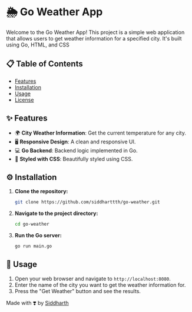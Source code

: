 # 🌦️ Go Weather App

Welcome to the Go Weather App! This project is a simple web application that allows users to get weather information for a specified city. It's built using Go, HTML, and CSS

## 📋 Table of Contents
- [Features](#-features)
- [Installation](#-installation)
- [Usage](#-usage)
- [License](#-license)

## ✨ Features
- 🌍 **City Weather Information**: Get the current temperature for any city.
- 🖥️ **Responsive Design**: A clean and responsive UI.
- 💻 **Go Backend**: Backend logic implemented in Go.
- 🎨 **Styled with CSS**: Beautifully styled using CSS.

## ⚙️ Installation

1. **Clone the repository:**
    ```sh
    git clone https://github.com/siddharttth/go-weather.git
    ```
2. **Navigate to the project directory:**
    ```sh
    cd go-weather
    ```
3. **Run the Go server:**
    ```sh
    go run main.go
    ```

## 🚀 Usage

1. Open your web browser and navigate to `http://localhost:8080`.
2. Enter the name of the city you want to get the weather information for.
3. Press the "Get Weather" button and see the results.


Made with ❣️ by [Siddharth](https://github.com/siddharttth)

